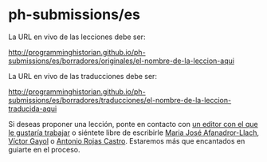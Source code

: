 # ph-submissions/es

La URL en vivo de las lecciones debe ser:

http://programminghistorian.github.io/ph-submissions/es/borradores/originales/el-nombre-de-la-leccion-aqui

La URL en vivo de las traducciones debe ser:

http://programminghistorian.github.io/ph-submissions/es/borradores/traducciones/el-nombre-de-la-leccion-traducida-aqui

Si deseas proponer una lección, ponte en contacto con [un editor con el que le gustaría trabajar](http://programminghistorian.org/es/equipo-de-proyecto) o siéntete libre de escribirle [Maria José Afanadror-Llach](mailto:mariajose@neogranadina.org), [Víctor Gayol](vgayol@colmich.edu.mx) o [Antonio Rojas Castro](rojas.castro.antonio@gmail.com). Estaremos más que encantados en guiarte en el proceso.
